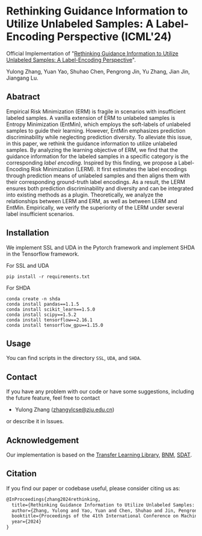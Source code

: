 # Rethinking Guidance Information to Utilize Unlabeled Samples: A Label-Encoding Perspective (ICML'24)

Official Implementation of "[Rethinking Guidance Information to Utilize Unlabeled Samples: A Label-Encoding Perspective](https://arxiv.org/abs/2406.02862)".

Yulong Zhang, Yuan Yao, Shuhao Chen, Pengrong Jin, Yu Zhang, Jian Jin, Jiangang Lu.


## Abatract
Empirical Risk Minimization (ERM) is fragile in scenarios with insufficient labeled samples. A vanilla extension of ERM to unlabeled samples is Entropy Minimization (EntMin), which employs the soft-labels of unlabeled samples to guide their learning. However, EntMin emphasizes prediction discriminability while neglecting prediction diversity. To alleviate this issue, in this paper, we rethink the guidance information to utilize unlabeled samples. By analyzing the learning objective of ERM, we find that the guidance information for the labeled samples in a specific category is the corresponding *label encoding*. Inspired by this finding, we propose a Label-Encoding Risk Minimization (LERM). It first estimates the label encodings through prediction means of unlabeled samples and then aligns them with their corresponding ground-truth label encodings. As a result, the LERM ensures both prediction discriminability and diversity and can be integrated into existing methods as a plugin. Theoretically, we analyze the relationships between LERM and ERM, as well as between LERM and EntMin. Empirically, we verify the superiority of the LERM under several label insufficient scenarios.

## Installation

We implement SSL and UDA in the Pytorch framework and implement SHDA in the Tensorflow framework.

For SSL and UDA

```shell
pip install -r requirements.txt
```

For SHDA

```shell
conda create -n shda
conda install pandas==1.1.5
conda install scikit_learn==1.5.0
conda install scipy==1.5.2
conda install tensorflow==2.16.1
conda install tensorflow_gpu==1.15.0
```



## Usage
You can find scripts in the directory `SSL`, `UDA`, and `SHDA`.

## Contact
If you have any problem with our code or have some suggestions, including the future feature, feel free to contact 
- Yulong Zhang (zhangylcse@zju.edu.cn)

or describe it in Issues.


## Acknowledgement

Our implementation is based on the [Transfer Learning Library](https://github.com/thuml/Transfer-Learning-Library), [BNM](https://github.com/cuishuhao/BNM), [SDAT](https://github.com/val-iisc/SDAT).

## Citation
If you find our paper or codebase useful, please consider citing us as:
```latex
@InProceedings{zhang2024rethinking,
  title={Rethinking Guidance Information to Utilize Unlabeled Samples: A Label-Encoding Perspective},
  author={Zhang, Yulong and Yao, Yuan and Chen, Shuhao and Jin, Pengrong and Jin, Jian and Lu Jiangang},
  booktitle={Proceedings of the 41th International Conference on Machine Learning},
  year={2024}
}
